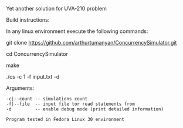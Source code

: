 Yet another solution for UVA-210 problem

Build instructions:

In any linux environment execute the following commands:

git clone https://github.com/arthurtumanyan/ConcurrencySimulator.git

cd ConcurrencySimulator

make

./cs -c 1 -f input.txt -d

Arguments:

	-c|--count -- simulations count
	-f|--file  -- input file tor read statements from
	-d		   -- enable debug mode (print detailed information)
	
	Program tested in Fedora Linux 30 environment
